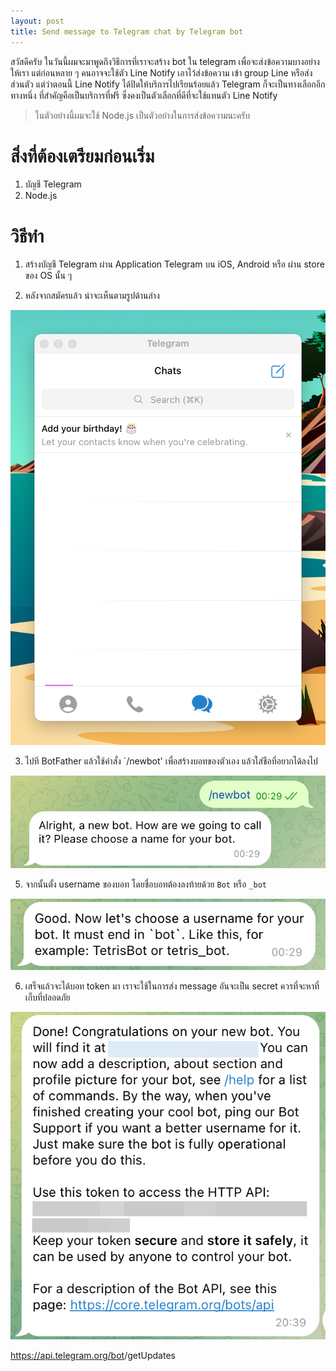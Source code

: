 ```yaml
---
layout: post
title: Send message to Telegram chat by Telegram bot
---
```


สวัสดีครับ ในวันนี้ผมจะมาพูดถึงวิธีการที่เราจะสร้าง bot ใน telegram เพื่อจะส่งข้อความบางอย่างให้เรา แต่ก่อนหลาย ๆ คนอาจจะใช้ตัว Line Notify เอาไว้ส่งข้อความ เข้า group Line หรือส่งส่วนตัว แต่ว่าตอนนี้ Line Notify ได้ปิดให้บริการไปเรียนร้อยแล้ว Telegram ก็จะเป็นทางเลือกอีกทางหนึ่ง ที่สำคัญคือเป็นบริการที่ฟรี ซึ่งคงเป็นตัวเลือกที่ดีที่จะใช้แทนตัว Line Notify

> ในตัวอย่างนี้ผมจะใช้ Node.js เป็นตัวอย่างในการส่งข้อความนะครับ

# สิ่งที่ต้องเตรียมก่อนเริ่ม

1. บัญชี Telegram
2. Node.js

# วิธีทำ

1. สร้างบัญชี Telegram ผ่าน Application Telegram บน iOS, Android หรือ ผ่าน store ของ OS นั้น ๆ

2. หลังจากสมัครแล้ว น่าจะเห็นตามรูปด้านล่าง

<p style="text-align: center;">
    <img src="/assets/telegram/home.png" alt="home" />
</p>

3. ไปที BotFather แล้วใช้คำสั่ง `/newbot' เพื่อสร้างบอทของตัวเอง แล้วใส่ชือที่อยากได้ลงไป

<p style="text-align: center;">
    <img src="/assets/telegram/newbot.png" alt="newbot" />
</p>

5. จากนั้นตั้ง username ของบอท โดยชื่อบอทต้องลงท้ายด้วย `Bot` หรือ `_bot`

<p style="text-align: center;">
    <img src="/assets/telegram/username.png" alt="username" />
</p>

6. เสร็จแล้วจะได้บอท token มา เราจะใช้ในการส่ง message อันจะเป็น secret ควรที่จะหาที่เก็บที่ปลอดภัย

<p style="text-align: center;">
    <img src="/assets/telegram/token.png" alt="token" />
</p>

https://api.telegram.org/bot<YourBOTToken>/getUpdates
